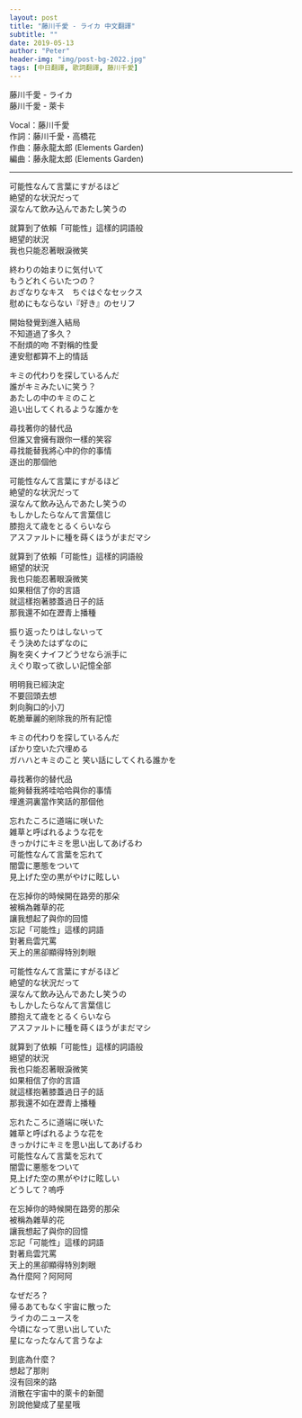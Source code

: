 ```yaml
---
layout: post
title: "藤川千愛 - ライカ 中文翻譯"
subtitle: ""
date: 2019-05-13
author: "Peter"
header-img: "img/post-bg-2022.jpg"
tags: [中日翻譯, 歌詞翻譯, 藤川千愛]
---
```


藤川千愛 - ライカ  
藤川千愛 - 萊卡 

Vocal：藤川千愛   
作詞：藤川千愛・高橋花  
作曲：藤永龍太郎 (Elements Garden)   
編曲：藤永龍太郎 (Elements Garden)  

---

可能性なんて言葉にすがるほど  
絶望的な状況だって  
涙なんて飲み込んであたし笑うの  

就算到了依賴「可能性」這樣的詞語般  
絕望的狀況  
我也只能忍著眼淚微笑  

終わりの始まりに気付いて  
もうどれくらいたつの？  
おざなりなキス　ちぐはぐなセックス  
慰めにもならない『好き』のセリフ  

開始發覺到進入結局  
不知道過了多久？  
不耐煩的吻 不對稱的性愛  
連安慰都算不上的情話  

キミの代わりを探しているんだ  
誰がキミみたいに笑う？  
あたしの中のキミのこと  
追い出してくれるような誰かを  

尋找著你的替代品  
但誰又會擁有跟你一樣的笑容  
尋找能替我將心中的你的事情  
逐出的那個他  

可能性なんて言葉にすがるほど  
絶望的な状況だって  
涙なんて飲み込んであたし笑うの  
もしかしたらなんて言葉信じ  
膝抱えて歳をとるくらいなら  
アスファルトに種を蒔くほうがまだマシ  

就算到了依賴「可能性」這樣的詞語般  
絕望的狀況  
我也只能忍著眼淚微笑  
如果相信了你的言語  
就這樣抱著膝蓋過日子的話  
那我還不如在瀝青上播種  

振り返ったりはしないって  
そう決めたはずなのに  
胸を突くナイフどうせなら派手に  
えぐり取って欲しい記憶全部  

明明我已經決定  
不要回頭去想  
刺向胸口的小刀  
乾脆華麗的剜除我的所有記憶  

キミの代わりを探しているんだ  
ぽかり空いた穴埋める  
ガハハとキミのこと 笑い話にしてくれる誰かを  

尋找著你的替代品  
能夠替我將哇哈哈與你的事情  
埋進洞裏當作笑話的那個他  

忘れたころに道端に咲いた  
雑草と呼ばれるような花を  
きっかけにキミを思い出してあげるわ  
可能性なんて言葉を忘れて  
闇雲に悪態をついて  
見上げた空の黒がやけに眩しい  

在忘掉你的時候開在路旁的那朵  
被稱為雜草的花  
讓我想起了與你的回憶  
忘記「可能性」這樣的詞語  
對著烏雲咒罵  
天上的黑卻顯得特別刺眼  

可能性なんて言葉にすがるほど  
絶望的な状況だって  
涙なんて飲み込んであたし笑うの  
もしかしたらなんて言葉信じ  
膝抱えて歳をとるくらいなら  
アスファルトに種を蒔くほうがまだマシ  

就算到了依賴「可能性」這樣的詞語般  
絕望的狀況  
我也只能忍著眼淚微笑  
如果相信了你的言語  
就這樣抱著膝蓋過日子的話  
那我還不如在瀝青上播種  

忘れたころに道端に咲いた  
雑草と呼ばれるような花を  
きっかけにキミを思い出してあげるわ  
可能性なんて言葉を忘れて  
闇雲に悪態をついて  
見上げた空の黒がやけに眩しい  
どうして？嗚呼  

在忘掉你的時候開在路旁的那朵  
被稱為雜草的花  
讓我想起了與你的回憶  
忘記「可能性」這樣的詞語  
對著烏雲咒罵  
天上的黑卻顯得特別刺眼  
為什麼阿？阿阿阿  

なぜだろ？  
帰るあてもなく宇宙に散った  
ライカのニュースを  
今頃になって思い出していた  
星になったなんて言うなよ  

到底為什麼？  
想起了那則  
沒有回來的路  
消散在宇宙中的萊卡的新聞  
別說他變成了星星哦  